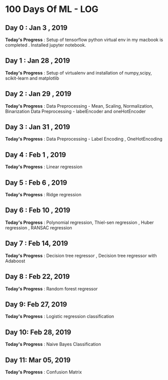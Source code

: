 # 100 Days Of ML - LOG

## Day 0 : Jan 3 , 2019
 
**Today's Progress** : Setup of tensorflow python virtual env in my macbook is completed . Installed jupyter notebook.


## Day 1 : Jan 28 , 2019
 
**Today's Progress** : Setup of virtualenv and installation of numpy,scipy, scikit-learn and matplotlib


## Day 2 : Jan 29 , 2019
 
**Today's Progress** : 
Data Preprocessing - Mean, Scaling, Normalization, Binarization
Data Preprocessing - labelEncoder and oneHotEncoder


## Day 3 : Jan 31 , 2019
 
**Today's Progress** : 
Data Preprocessing - Label Encoding , OneHotEncoding


## Day 4 : Feb 1 , 2019
 
**Today's Progress** : 
Linear regression


## Day 5 : Feb 6 , 2019
 
**Today's Progress** : 
Ridge regression


## Day 6 : Feb 10 , 2019
 
**Today's Progress** : 
Polynomial regression, Thiel-sen regression , Huber regression , RANSAC regression


## Day 7 : Feb 14, 2019

**Today's Progress** : 
Decision tree regressor , Decision tree regressor with Adaboost


## Day 8 : Feb 22, 2019

**Today's Progress** : 
Random forest regressor 


## Day 9: Feb 27, 2019

**Today's Progress** : 
Logistic regression classification


## Day 10: Feb 28, 2019

**Today's Progress** : 
Naive Bayes Classification


## Day 11: Mar 05, 2019

**Today's Progress** : 
Confusion Matrix